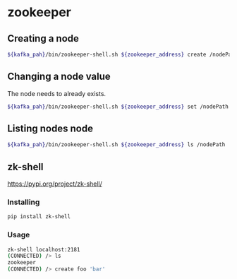 # zookeeper

## Creating a node

```sh
${kafka_pah}/bin/zookeeper-shell.sh ${zookeeper_address} create /nodePath "<node value>"
```

## Changing a node value

The node needs to already exists.

```sh
${kafka_pah}/bin/zookeeper-shell.sh ${zookeeper_address} set /nodePath "<node value>"
```

## Listing nodes node

```sh
${kafka_pah}/bin/zookeeper-shell.sh ${zookeeper_address} ls /nodePath
```

## zk-shell

https://pypi.org/project/zk-shell/

### Installing

```sh
pip install zk-shell
```

### Usage

```sh
zk-shell localhost:2181
(CONNECTED) /> ls
zookeeper
(CONNECTED) /> create foo 'bar'
```
